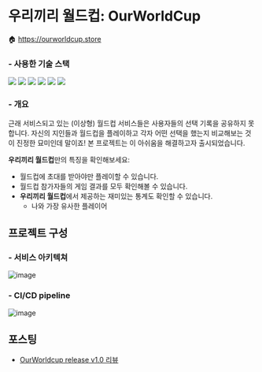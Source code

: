 # 우리끼리 월드컵: OurWorldCup
🏠 https://ourworldcup.store
### - 사용한 기술 스택
<a href="https://www.java.com/ko/"><img src="https://img.shields.io/badge/Java-F58219?style=flat-square&logo=Java&logoColor=white"/></a>
<a href="https://spring.io/projects/spring-boot"><img src="https://img.shields.io/badge/SpringBoot-6AAE3D?style=flat-square&logo=SpringBoot&logoColor=white"/></a> 
<a href="https://spring.io/projects/spring-data-jpa"><img src="https://img.shields.io/badge/Spring Data JPA-6AAE3D?style=flat-square&logo=&logoColor=white"/></a>
<a href="https://www.mysql.com/"><img src="https://img.shields.io/badge/MySQL-4479A1?style=flat-square&logo=MySQL&logoColor=white"/></a>
<a href="https://gradle.org/"><img src="https://img.shields.io/badge/Gradle-02303A?style=flat-square&logo=Gradle&logoColor=white"/></a>
<a href="https://aws.amazon.com/ko/?nc2=h_lg"><img src="https://img.shields.io/badge/AWS-F89501?style=flat-square&logo=Amazon AWS&logoColor=white"/></a>

### - 개요
근래 서비스되고 있는 (이상형) 월드컵 서비스들은 사용자들의 선택 기록을 공유하지 못합니다. 자신의 지인들과 월드컵을 플레이하고 각자 어떤 선택을 했는지 비교해보는 것이 진정한 묘미인데 말이죠! 
본 프로젝트는 이 아쉬움을 해결하고자 출시되었습니다.

**우리끼리 월드컵**만의 특징을 확인해보세요:
- 월드컵에 초대를 받아야만 플레이할 수 있습니다.
- 월드컵 참가자들의 게임 결과를 모두 확인해볼 수 있습니다.
- **우리끼리 월드컵**에서 제공하는 재미있는 통계도 확인할 수 있습니다.
  - 나와 가장 유사한 플레이어
 
## 프로젝트 구성
### - 서비스 아키텍쳐
![image](https://github.com/dbwp031/OurWorldCup/assets/65337423/d3714011-9b0b-4fcb-bcb5-54e0e8b8b3fa)
### - CI/CD pipeline
![image](https://github.com/dbwp031/OurWorldCup/assets/65337423/56c49c74-80d6-495e-819d-32654e0715ed)

## 포스팅
- [OurWorldcup release v1.0 리뷰](https://dbwp031.tistory.com/78)
